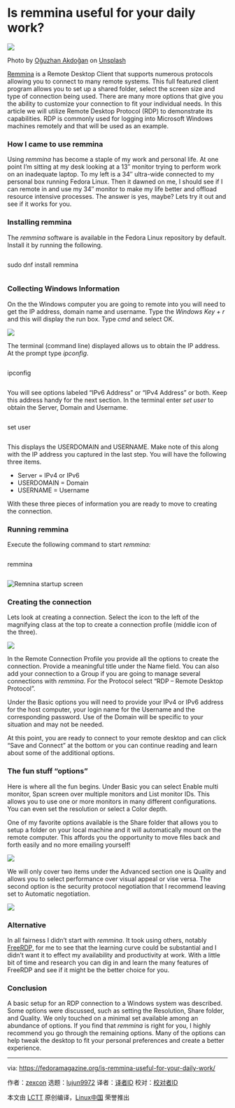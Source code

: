 [#]: subject: (Is remmina useful for your daily work?)
[#]: via: (https://fedoramagazine.org/is-remmina-useful-for-your-daily-work/)
[#]: author: (zexcon https://fedoramagazine.org/author/zexcon/)
[#]: collector: (lujun9972)
[#]: translator: ( )
[#]: reviewer: ( )
[#]: publisher: ( )
[#]: url: ( )

Is remmina useful for your daily work?
======

![][1]

Photo by [Oğuzhan Akdoğan][2] on [Unsplash][3]

[Remmina][4] is a Remote Desktop Client that supports numerous protocols allowing you to connect to many remote systems. This full featured client program allows you to set up a shared folder, select the screen size and type of connection being used. There are many more options that give you the ability to customize your connection to fit your individual needs. In this article we will utilize Remote Desktop Protocol (RDP) to demonstrate its capabilities. RDP is commonly used for logging into Microsoft Windows machines remotely and that will be used as an example.

### How I came to use remmina

Using _remmina_ has become a staple of my work and personal life. At one point I’m sitting at my desk looking at a 13″ monitor trying to perform work on an inadequate laptop. To my left is a 34″ ultra-wide connected to my personal box running Fedora Linux. Then it dawned on me, I should see if I can remote in and use my 34″ monitor to make my life better and offload resource intensive processes. The answer is yes, maybe? Lets try it out and see if it works for you.

### Installing remmina

The _remmina_ software is available in the Fedora Linux repository by default. Install it by running the following.
```

```

sudo dnf install remmina
```

```

### Collecting Windows Information

On the the Windows computer you are going to remote into you will need to get the IP address, domain name and username. Type the _Windows Key + r_ and this will display the run box. Type _cmd_ and select OK.

![][5]

The terminal (command line) displayed allows us to obtain the IP address. At the prompt type _ipconfig_.
```

```

ipconfig
```

```

You will see options labeled “IPv6 Address” or “IPv4 Address” or both. Keep this address handy for the next section. In the terminal enter _set user_ to obtain the Server, Domain and Username.
```

```

set user
```

```

This displays the USERDOMAIN and USERNAME. Make note of this along with the IP address you captured in the last step. You will have the following three items.

  * Server = IPv4 or IPv6
  * USERDOMAIN = Domain
  * USERNAME = Username



With these three pieces of information you are ready to move to creating the connection.

### Running remmina

Execute the following command to start _remmina:_
```

```

remmina
```

```

![Remnina startup screen][6]

### Creating the connection

Lets look at creating a connection. Select the icon to the left of the magnifying class at the top to create a connection profile (middle icon of the three).

![][7]

In the Remote Connection Profile you provide all the options to create the connection. Provide a meaningful title under the Name field. You can also add your connection to a Group if you are going to manage several connections with _remmina_. For the Protocol select “RDP – Remote Desktop Protocol”.

Under the Basic options you will need to provide your IPv4 or IPv6 address for the host computer, your login name for the Username and the corresponding password. Use of the Domain will be specific to your situation and may not be needed.

At this point, you are ready to connect to your remote desktop and can click “Save and Connect” at the bottom or you can continue reading and learn about some of the additional options.

### The fun stuff “options”

Here is where all the fun begins. Under Basic you can select Enable multi monitor, Span screen over multiple monitors and List monitor IDs. This allows you to use one or more monitors in many different configurations. You can even set the resolution or select a Color depth.

One of my favorite options available is the Share folder that allows you to setup a folder on your local machine and it will automatically mount on the remote computer. This affords you the opportunity to move files back and forth easily and no more emailing yourself!

![][8]

We will only cover two items under the Advanced section one is Quality and allows you to select performance over visual appeal or vise versa. The second option is the security protocol negotiation that I recommend leaving set to Automatic negotiation.

![][9]

### Alternative

In all fairness I didn’t start with _remmina_. It took using others, notably [FreeRDP,][10] for me to see that the learning curve could be substantial and I didn’t want it to effect my availability and productivity at work. With a little bit of time and research you can dig in and learn the many features of FreeRDP and see if it might be the better choice for you.

### Conclusion

A basic setup for an RDP connection to a Windows system was described. Some options were discussed, such as setting the Resolution, Share folder, and Quality. We only touched on a minimal set available among an abundance of options. If you find that _remmina_ is right for you, I highly recommend you go through the remaining options. Many of the options can help tweak the desktop to fit your personal preferences and create a better experience.

--------------------------------------------------------------------------------

via: https://fedoramagazine.org/is-remmina-useful-for-your-daily-work/

作者：[zexcon][a]
选题：[lujun9972][b]
译者：[译者ID](https://github.com/译者ID)
校对：[校对者ID](https://github.com/校对者ID)

本文由 [LCTT](https://github.com/LCTT/TranslateProject) 原创编译，[Linux中国](https://linux.cn/) 荣誉推出

[a]: https://fedoramagazine.org/author/zexcon/
[b]: https://github.com/lujun9972
[1]: https://fedoramagazine.org/wp-content/uploads/2021/06/remote_display-816x345.jpg
[2]: https://unsplash.com/@jeffgry?utm_source=unsplash&utm_medium=referral&utm_content=creditCopyText
[3]: https://unsplash.com/s/photos/remote-display?utm_source=unsplash&utm_medium=referral&utm_content=creditCopyText
[4]: https://remmina.org/
[5]: https://fedoramagazine.org/wp-content/uploads/2021/06/Remmina05.jpg
[6]: https://fedoramagazine.org/wp-content/uploads/2021/06/Remmina01.jpg
[7]: https://fedoramagazine.org/wp-content/uploads/2021/06/Remmina02.jpg
[8]: https://fedoramagazine.org/wp-content/uploads/2021/06/Rammina03.jpg
[9]: https://fedoramagazine.org/wp-content/uploads/2021/06/Remmina04.jpg
[10]: https://www.freerdp.com/
